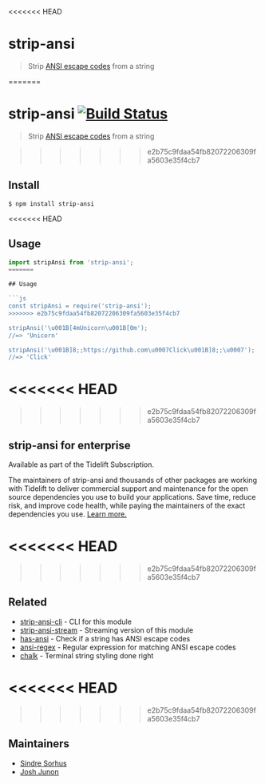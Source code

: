 <<<<<<< HEAD
# strip-ansi

> Strip [ANSI escape codes](https://en.wikipedia.org/wiki/ANSI_escape_code) from a string

=======
# strip-ansi [![Build Status](https://travis-ci.org/chalk/strip-ansi.svg?branch=master)](https://travis-ci.org/chalk/strip-ansi)

> Strip [ANSI escape codes](https://en.wikipedia.org/wiki/ANSI_escape_code) from a string


>>>>>>> e2b75c9fdaa54fb82072206309fa5603e35f4cb7
## Install

```
$ npm install strip-ansi
```

<<<<<<< HEAD
## Usage

```js
import stripAnsi from 'strip-ansi';
=======

## Usage

```js
const stripAnsi = require('strip-ansi');
>>>>>>> e2b75c9fdaa54fb82072206309fa5603e35f4cb7

stripAnsi('\u001B[4mUnicorn\u001B[0m');
//=> 'Unicorn'

stripAnsi('\u001B]8;;https://github.com\u0007Click\u001B]8;;\u0007');
//=> 'Click'
```

<<<<<<< HEAD
=======

>>>>>>> e2b75c9fdaa54fb82072206309fa5603e35f4cb7
## strip-ansi for enterprise

Available as part of the Tidelift Subscription.

The maintainers of strip-ansi and thousands of other packages are working with Tidelift to deliver commercial support and maintenance for the open source dependencies you use to build your applications. Save time, reduce risk, and improve code health, while paying the maintainers of the exact dependencies you use. [Learn more.](https://tidelift.com/subscription/pkg/npm-strip-ansi?utm_source=npm-strip-ansi&utm_medium=referral&utm_campaign=enterprise&utm_term=repo)

<<<<<<< HEAD
=======

>>>>>>> e2b75c9fdaa54fb82072206309fa5603e35f4cb7
## Related

- [strip-ansi-cli](https://github.com/chalk/strip-ansi-cli) - CLI for this module
- [strip-ansi-stream](https://github.com/chalk/strip-ansi-stream) - Streaming version of this module
- [has-ansi](https://github.com/chalk/has-ansi) - Check if a string has ANSI escape codes
- [ansi-regex](https://github.com/chalk/ansi-regex) - Regular expression for matching ANSI escape codes
- [chalk](https://github.com/chalk/chalk) - Terminal string styling done right

<<<<<<< HEAD
=======

>>>>>>> e2b75c9fdaa54fb82072206309fa5603e35f4cb7
## Maintainers

- [Sindre Sorhus](https://github.com/sindresorhus)
- [Josh Junon](https://github.com/qix-)

